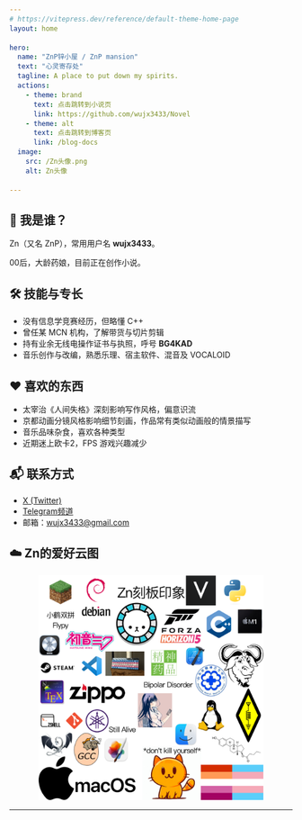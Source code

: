 ```yaml
---
# https://vitepress.dev/reference/default-theme-home-page
layout: home

hero:
  name: "ZnP锌小屋 / ZnP mansion"
  text: "心灵寄存处"
  tagline: A place to put down my spirits.
  actions:
    - theme: brand
      text: 点击跳转到小说页
      link: https://github.com/wujx3433/Novel
    - theme: alt
      text: 点击跳转到博客页
      link: /blog-docs
  image:
    src: /Zn头像.png
    alt: Zn头像

---
```


## 👤 我是谁？

Zn（又名 ZnP），常用用户名 **wujx3433**。

00后，大龄药娘，目前正在创作小说。


## 🛠️ 技能与专长

- 没有信息学竞赛经历，但略懂 C++
- 曾任某 MCN 机构，了解带货与切片剪辑
- 持有业余无线电操作证书与执照，呼号 **BG4KAD**
- 音乐创作与改编，熟悉乐理、宿主软件、混音及 VOCALOID


## ❤️ 喜欢的东西

- 太宰治《人间失格》深刻影响写作风格，偏意识流
- 京都动画分镜风格影响细节刻画，作品常有类似动画般的情景描写
- 音乐品味杂食，喜欢各种类型
- 近期迷上欧卡2，FPS 游戏兴趣减少


## 📬 联系方式

- [X (Twitter)](https://x.com/wujx3433)
- [Telegram频道](https://t.me/ZnP_mansion)
- 邮箱：[wujx3433@gmail.com](mailto:wujx3433@gmail.com)


## ☁️ Zn的爱好云图

<p align="center">
  <img src="https://raw.githubusercontent.com/wujx3433/wujx3433/refs/heads/main/Source/Zn刻板印象.png" width="400px" />
</p>

---
